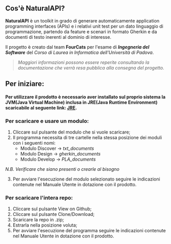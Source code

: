 ## Cos'è NaturalAPI?
**NaturalAPI** è un toolkit in grado di generare automaticamente application programming interfaces (APIs) e i relativi unit test per un dato linguaggio di programmazione, partendo da feature e scenari in formato Gherkin e da documenti di testo inerenti al dominio di interesse.


Il progetto è creato dal team **FourCats** per l'esame di _**Ingegneria del Software**_ del *Corso di Laurea in Informatica dell'Università di Padova*.
> *Maggiori informazioni possono essere reperite consultando la documentazione che verrà resa pubblica alla consegna del progetto.*

## Per iniziare:
#### Per utilizzare il prodotto è necessario aver installato sul proprio sistema la JVM(Java Virtual Machine) inclusa in JRE(Java Runtime Environment) scaricabile al seguente link: [JRE](https://www.java.com/it/download/).
### Per scaricare e usare un modulo:
1. Cliccare sul pulsante del modulo che si vuole scaricare;
2. Il programma necessita di tre cartelle nella stessa posizione dei moduli con i seguenti nomi:
   * Modulo Discover -> *txt_documents*
   * Modulo Design -> *gherkin_documents*
   * Modulo Develop -> *PLA_documents*
   
_N.B. Verificare che siano presenti o crearle al bisogno_ 

3. Per avviare l'esecuzione del modulo selezionato seguire le indicazioni contenute nel Manuale Utente in dotazione con il prodotto.


### Per scaricare l'intera repo:
1. Cliccare sul pulsante View on Github;
2. Cliccare sul pulsante Clone/Download;
3. Scaricare la repo in .zip;
4. Estrarla nella posizione voluta;
5. Per avviare l'esecuzione del programma seguire le indicazioni contenute nel Manuale Utente in dotazione con il prodotto.
